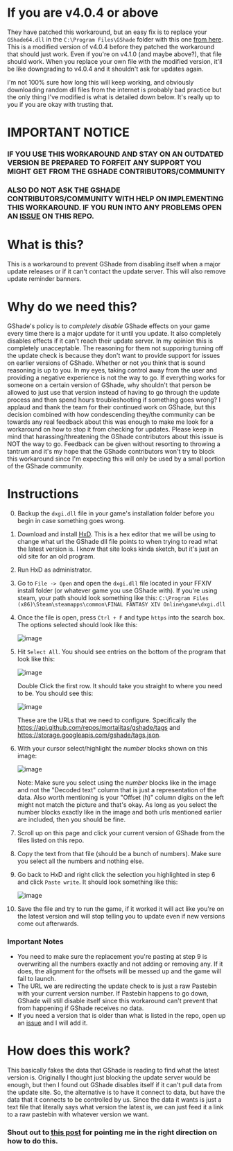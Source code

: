 # If you are v4.0.4 or above

They have patched this workaround, but an easy fix is to replace your `GShade64.dll` in the `C:\Program Files\GShade` folder with this one [from here](https://drive.google.com/file/d/1aruvRyQ6uxxoK1p_DsAa7nF-mJLRIfVQ/view?usp=share_link). This is a modified version of v4.0.4 before they patched the workaround that should just work. Even if you're on v4.1.0 (and maybe above?), that file should work. When you replace your own file with the modified version, it'll be like downgrading to v4.0.4 and it shouldn't ask for updates again.

I'm not 100% sure how long this will keep working, and obviously downloading random dll files from the internet is probably bad practice but the only thing I've modified is what is detailed down below. It's really up to you if you are okay with trusting that.

# IMPORTANT NOTICE

### IF YOU USE THIS WORKAROUND AND STAY ON AN OUTDATED VERSION BE PREPARED TO FORFEIT ANY SUPPORT YOU MIGHT GET FROM THE GSHADE CONTRIBUTORS/COMMUNITY

### ALSO DO NOT ASK THE GSHADE CONTRIBUTORS/COMMUNITY WITH HELP ON IMPLEMENTING THIS WORKAROUND. IF YOU RUN INTO ANY PROBLEMS OPEN AN [ISSUE](https://github.com/FaultyFunctions/GShade-Block/issues) ON THIS REPO.

# What is this?
This is a workaround to prevent GShade from disabling itself when a major update releases or if it can't contact the update server. This will also remove update reminder banners.

# Why do we need this?
GShade's policy is to *completely disable* GShade effects on your game every time there is a major update for it until you update. It also completely disables effects if it can't reach their update server. In my opinion this is completely unacceptable. The reasoning for them not supporing turning off the update check is because they don't want to provide support for issues on earlier versions of GShade. Whether or not you think that is sound reasoning is up to you. In my eyes, taking control away from the user and providing a negative experience is not the way to go. If everything works for someone on a certain version of GShade, why shouldn't that person be allowed to just use that version instead of having to go through the update process and then spend hours troubleshooting if something goes wrong? I applaud and thank the team for their continued work on GShade, but this decision combined with how condescending they/the community can be towards any real feedback about this was enough to make me look for a workaround on how to stop it from checking for updates. Please keep in mind that harassing/threatening the GShade contributors about this issue is NOT the way to go. Feedback can be given without resorting to throwing a tantrum and it's my hope that the GShade contributors won't try to block this workaround since I'm expecting this will only be used by a small portion of the GShade community.

# Instructions
0. Backup the `dxgi.dll` file in your game's installation folder before you begin in case something goes wrong.
1. Download and install [HxD]( https://mh-nexus.de/en/downloads.php?product=HxD20). This is a hex editor that we will be using to change what url the GShade dll file points to when trying to read what the latest version is. I know that site looks kinda sketch, but it's just an old site for an old program.
2. Run HxD as administrator.
3. Go to `File -> Open` and open the `dxgi.dll` file located in your FFXIV install folder (or whatever game you use GShade with). If you're using steam, your path should look something like this: `C:\Program Files (x86)\Steam\steamapps\common\FINAL FANTASY XIV Online\game\dxgi.dll`
4. Once the file is open, press `Ctrl + F` and type `https` into the search box. The options selected should look like this:

	![image](https://user-images.githubusercontent.com/6508045/212369206-adfc7892-5926-4f73-b805-a27212bc89f5.png)

5. Hit `Select All`. You should see entries on the bottom of the program that look like this:
	
	![image](https://user-images.githubusercontent.com/6508045/212373451-9fc30226-d0a3-42a3-a1da-a104dda97711.png)
	
	Double Click the first row. It should take you straight to where you need to be. You should see this:
	
	![image](https://user-images.githubusercontent.com/6508045/212373600-f7d5a90a-950b-4290-a7e8-c2a7e7da0fac.png)
	
	These are the URLs that we need to configure. Specifically the https://api.github.com/repos/mortalitas/gshade/tags and https://storage.googleapis.com/gshade/tags.json.
6. With your cursor select/highlight the *number* blocks shown on this image:

	![image](https://user-images.githubusercontent.com/6508045/212375610-d45074f4-d940-4343-b67f-c2198328219d.png)
	
	Note: Make sure you select using the *number* blocks like in the image and not the "Decoded text" column that is just a representation of the data. Also worth mentioning is your "Offset (h)" column digits on the left might not match the picture and that's okay. As long as you select the number blocks exactly like in the image and both urls mentioned earlier are included, then you should be fine.
7. Scroll up on this page and click your current version of GShade from the files listed on this repo.
8. Copy the text from that file (should be a bunch of numbers). Make sure you select all the numbers and nothing else.
9. Go back to HxD and right click the selection you highlighted in step 6 and click `Paste write`. It should look something like this:

	![image](https://user-images.githubusercontent.com/6508045/212399013-35d6869c-b65d-4a2f-842c-8f130e94b8a9.png)

10. Save the file and try to run the game, if it worked it will act like you're on the latest version and will stop telling you to update even if new versions come out afterwards.

### Important Notes
- You need to make sure the replacement you're pasting at step 9 is overwriting all the numbers exactly and not adding or removing any. If it does, the alignment for the offsets will be messed up and the game will fail to launch.
- The URL we are redirecting the update check to is just a raw Pastebin with your current version number. If Pastebin happens to go down, GShade will still disable itself since this workaround can't prevent that from happening if GShade receives no data.
- If you need a version that is older than what is listed in the repo, open up an [issue](https://github.com/FaultyFunctions/GShade-Block/issues) and I will add it.

# How does this work?

This basically fakes the data that GShade is reading to find what the latest version is. Originally I thought just blocking the update server would be enough, but then I found out GShade disables itself if it can't pull data from the update site. So, the alternative is to have it connect to data, but have the data that it connects to be controlled by us. Since the data it wants is just a text file that literally says what version the latest is, we can just feed it a link to a raw pastebin with whatever version we want.

### Shout out to [this post](https://reshade.me/forum/troubleshooting/7793-how-to-disable-update-notification) for pointing me in the right direction on how to do this.
